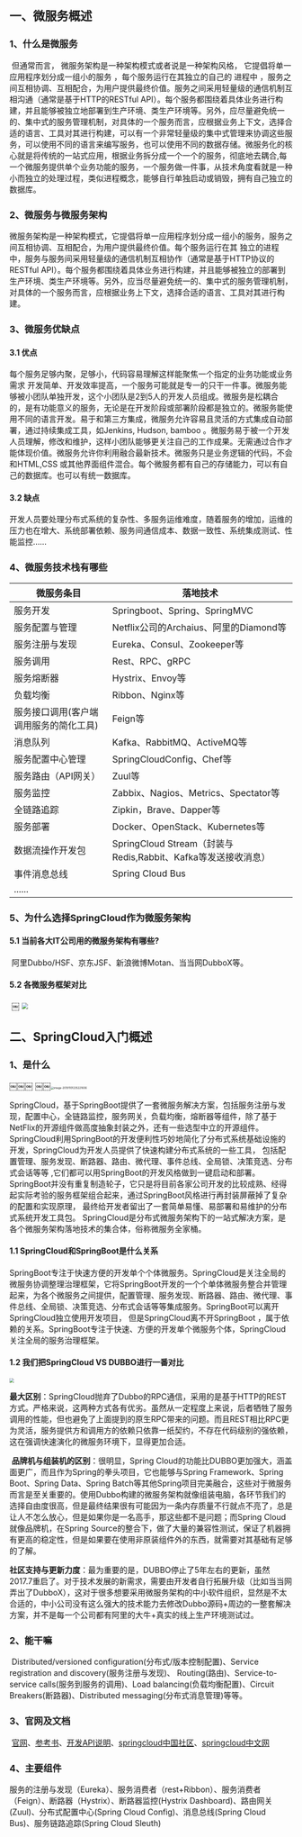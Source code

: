 ## 一、微服务概述

### 		1、什么是微服务

​		但通常而言， 微服务架构是一种架构模式或者说是一种架构风格， 它提倡将单一应用程序划分成一组小的服务 ，每个服务运行在其独立的自己的 进程中 ，服务之间互相协调、互相配合，为用户提供最终价值。服务之间采用轻量级的通信机制互相沟通（通常是基于HTTP的RESTful API）。每个服务都围绕着具体业务进行构建，并且能够被独立地部署到生产环境、类生产环境等。另外，应尽量避免统一的、集中式的服务管理机制，对具体的一个服务而言，应根据业务上下文，选择合适的语言、工具对其进行构建，可以有一个非常轻量级的集中式管理来协调这些服务，可以使用不同的语言来编写服务，也可以使用不同的数据存储。
​		微服务化的核心就是将传统的一站式应用，根据业务拆分成一个一个的服务，彻底地去耦合,每一个微服务提供单个业务功能的服务，一个服务做一件事，从技术角度看就是一种小而独立的处理过程，类似进程概念，能够自行单独启动或销毁，拥有自己独立的数据库。

###			2、微服务与微服务架构

​		微服务架构是⼀种架构模式，它提倡将单⼀应⽤程序划分成⼀组⼩的服务，服务之间互相协调、互相配合，为⽤户提供最终价值。每个服务运⾏在其 独⽴的进程中，服务与服务间采⽤轻量级的通信机制互相协作（通常是基于HTTP协议的RESTful API）。每个服务都围绕着具体业务进⾏构建，并且能够被独⽴的部署到⽣产环境、类⽣产环境等。另外，应当尽量避免统⼀的、集中式的服务管理机制，对具体的⼀个服务⽽⾔，应根据业务上下⽂，选择合适的语⾔、⼯具对其进⾏构建。 

### 	3、微服务优缺点

#### 		3.1 优点

​			每个服务足够内聚，足够小，代码容易理解这样能聚焦一个指定的业务功能或业务需求 开发简单、开发效率提高，一个服务可能就是专一的只干一件事。微服务能够被小团队单独开发，这个小团队是2到5人的开发人员组成。微服务是松耦合的，是有功能意义的服务，无论是在开发阶段或部署阶段都是独立的。微服务能使用不同的语言开发。易于和第三方集成，微服务允许容易且灵活的方式集成自动部署，通过持续集成工具，如Jenkins, Hudson, bamboo 。微服务易于被一个开发人员理解，修改和维护，这样小团队能够更关注自己的工作成果。无需通过合作才能体现价值。微服务允许你利用融合最新技术。微服务只是业务逻辑的代码，不会和HTML,CSS 或其他界面组件混合。每个微服务都有自己的存储能力，可以有自己的数据库。也可以有统一数据库。

#### 		3.2 缺点

​			开发人员要处理分布式系统的复杂性、多服务运维难度，随着服务的增加，运维的压力也在增大、系统部署依赖、服务间通信成本、数据一致性、系统集成测试、性能监控……

### 	4、微服务技术栈有哪些

| 微服务条目                             | 落地技术                                                     |
| -------------------------------------- | ------------------------------------------------------------ |
| 服务开发                               | Springboot、Spring、SpringMVC                                |
| 服务配置与管理                         | Netflix公司的Archaius、阿里的Diamond等                       |
| 服务注册与发现                         | Eureka、Consul、Zookeeper等                                  |
| 服务调用                               | Rest、RPC、gRPC                                              |
| 服务熔断器                             | Hystrix、Envoy等                                             |
| 负载均衡                               | Ribbon、Nginx等                                              |
| 服务接口调用(客户端调用服务的简化工具) | Feign等                                                      |
| 消息队列                               | Kafka、RabbitMQ、ActiveMQ等                                  |
| 服务配置中心管理                       | SpringCloudConfig、Chef等                                    |
| 服务路由（API网关）                    | Zuul等                                                       |
| 服务监控                               | Zabbix、Nagios、Metrics、Spectator等                         |
| 全链路追踪                             | Zipkin，Brave、Dapper等                                      |
| 服务部署                               | Docker、OpenStack、Kubernetes等                              |
| 数据流操作开发包                       | SpringCloud Stream（封装与Redis,Rabbit、Kafka等发送接收消息） |
| 事件消息总线                           | Spring Cloud Bus                                             |
| ......                                 |                                                              |

### 	5、为什么选择SpringCloud作为微服务架构

#### 		5.1 当前各大IT公司用的微服务架构有哪些?

​				阿里Dubbo/HSF、京东JSF、新浪微博Motan、当当网DubboX等。

#### 		5.2 各微服务框架对比

​      ￼									<img src="/Volumes/zgm/视频/springcloudMD/imag/image-20191101234723869.png" style="zoom: 67%;" />

##  

## 二、SpringCloud入门概述

### 	1、是什么 

 ￼￼￼ 											￼￼<img src="/Volumes/zgm/视频/springcloudMD/imag/image-20191101235108283.png" alt="image-20191101235221606" style="zoom:33%;" />     

​		SpringCloud，基于SpringBoot提供了一套微服务解决方案，包括服务注册与发现，配置中心，全链路监控，服务网关，负载均衡，熔断器等组件，除了基于NetFlix的开源组件做高度抽象封装之外，还有一些选型中立的开源组件。 		                  	    SpringCloud利用SpringBoot的开发便利性巧妙地简化了分布式系统基础设施的开发，SpringCloud为开发人员提供了快速构建分布式系统的一些工具， 包括配置管理、服务发现、断路器、路由、微代理、事件总线、全局锁、决策竞选、分布式会话等等 ,它们都可以用SpringBoot的开发风格做到一键启动和部署。
​		SpringBoot并没有重复制造轮子，它只是将目前各家公司开发的比较成熟、经得起实际考验的服务框架组合起来，通过SpringBoot风格进行再封装屏蔽掉了复杂的配置和实现原理， 最终给开发者留出了一套简单易懂、易部署和易维护的分布式系统开发工具包。
​		SpringCloud是分布式微服务架构下的一站式解决方案，是各个微服务架构落地技术的集合体，俗称微服务全家桶。

#### 		1.1 SpringCloud和SpringBoot是什么关系

​		SpringBoot专注于快速方便的开发单个个体微服务。SpringCloud是关注全局的微服务协调整理治理框架，它将SpringBoot开发的一个个单体微服务整合并管理起来，为各个微服务之间提供，配置管理、服务发现、断路器、路由、微代理、事件总线、全局锁、决策竞选、分布式会话等等集成服务。SpringBoot可以离开SpringCloud独立使用开发项目， 但是SpringCloud离不开SpringBoot ，属于依赖的关系。SpringBoot专注于快速、方便的开发单个微服务个体，SpringCloud关注全局的服务治理框架。 

#### 		1.2 我们把SpringCloud VS DUBBO进行一番对比  

<img src="/Volumes/zgm/视频/springcloudMD/imag/image-20191101235714500.png" style="zoom:50%;" />

​		**最大区别**：SpringCloud抛弃了Dubbo的RPC通信，采用的是基于HTTP的REST方式。严格来说，这两种方式各有优劣。虽然从一定程度上来说，后者牺牲了服务调用的性能，但也避免了上面提到的原生RPC带来的问题。而且REST相比RPC更为灵活，服务提供方和调用方的依赖只依靠一纸契约，不存在代码级别的强依赖，这在强调快速演化的微服务环境下，显得更加合适。 

​		**品牌机与组装机的区别**：很明显，Spring Cloud的功能比DUBBO更加强大，涵盖面更广，而且作为Spring的拳头项目，它也能够与Spring Framework、Spring Boot、Spring Data、Spring Batch等其他Spring项目完美融合，这些对于微服务而言是至关重要的。使用Dubbo构建的微服务架构就像组装电脑，各环节我们的选择自由度很高，但是最终结果很有可能因为一条内存质量不行就点不亮了，总是让人不怎么放心，但是如果你是一名高手，那这些都不是问题；而Spring Cloud就像品牌机，在Spring Source的整合下，做了大量的兼容性测试，保证了机器拥有更高的稳定性，但是如果要在使用非原装组件外的东西，就需要对其基础有足够的了解。 

​		**社区支持与更新力度**：最为重要的是，DUBBO停止了5年左右的更新，虽然2017.7重启了。对于技术发展的新需求，需要由开发者自行拓展升级（比如当当网弄出了DubboX），这对于很多想要采用微服务架构的中小软件组织，显然是不太合适的，中小公司没有这么强大的技术能力去修改Dubbo源码+周边的一整套解决方案，并不是每一个公司都有阿里的大牛+真实的线上生产环境测试过。 

### 	2、能干嘛

​		Distributed/versioned configuration(分布式/版本控制配置)、Service registration and discovery(服务注册与发现)、
Routing(路由)、Service-to-service calls(服务到服务的调用)、Load balancing(负载均衡配置)、Circuit Breakers(断路器)、Distributed messaging(分布式消息管理)等等。

### 	3、官网及文档

​		[官网](https://spring.io/projects/spring-cloud)、[参考书](https://www.springcloud.cc/spring-cloud-netflix.html)、[开发API说明](https://www.springcloud.cc/spring-cloud-dalston.html)、[springcloud中国社区](http://springcloud.cn/)、[springcloud中文网](https://www.springcloud.cc/)

### 	4、主要组件

​		服务的注册与发现（Eureka）、服务消费者（rest+Ribbon）、服务消费者（Feign）、断路器（Hystrix）、断路器监控(Hystrix Dashboard)、路由网关(Zuul)、分布式配置中心(Spring Cloud Config)、消息总线(Spring Cloud Bus)、服务链路追踪(Spring Cloud Sleuth)
